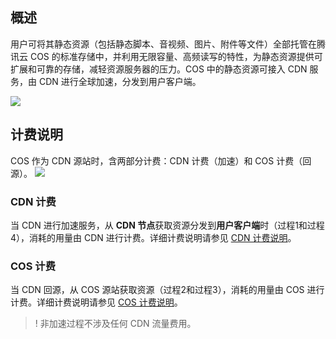 ## 概述

用户可将其静态资源（包括静态脚本、音视频、图片、附件等文件）全部托管在腾讯云 COS 的标准存储中，并利用无限容量、高频读写的特性，为静态资源提供可扩展和可靠的存储，减轻资源服务器的压力。COS 中的静态资源可接入 CDN 服务，由 CDN 进行全球加速，分发到用户客户端。

![](https://qcloudimg.tencent-cloud.cn/raw/2610b0a35199e10fcdcde9a4aded8356.jpg)

## 计费说明

COS 作为 CDN 源站时，含两部分计费：CDN 计费（加速）和 COS 计费（回源）。
![](https://qcloudimg.tencent-cloud.cn/raw/4eb89fb2ef76d6564b3e11413bbcb2e0.jpg)

### CDN 计费

当 CDN 进行加速服务，从 **CDN 节点**获取资源分发到**用户客户端**时（过程1和过程4），消耗的用量由 CDN 进行计费。详细计费说明请参见 [CDN 计费说明](https://cloud.tencent.com/document/product/228/2949)。

### COS 计费

当 CDN 回源，从 COS 源站获取资源（过程2和过程3），消耗的用量由 COS 进行计费。详细计费说明请参见 [COS 计费说明](https://cloud.tencent.com/document/product/436/16871)。

>! 非加速过程不涉及任何 CDN 流量费用。

